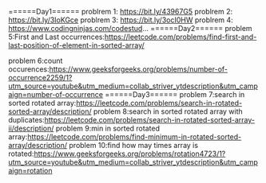 ======Day1======
problrem 1: https://bit.ly/43967G5
problrem 2: https://bit.ly/3IoKGce
problrem 3: https://bit.ly/3ocI0HW 
problrem 4: https://www.codingninjas.com/codestud... 
======Day2======
problem 5:First and Last occurrences:https://leetcode.com/problems/find-first-and-last-position-of-element-in-sorted-array/

problem 6:count occurences:https://www.geeksforgeeks.org/problems/number-of-occurrence2259/1?utm_source=youtube&utm_medium=collab_striver_ytdescription&utm_campaign=number-of-occurrence
======Day3======
problem 7:search in sorted rotated array:https://leetcode.com/problems/search-in-rotated-sorted-array/description/
problem 8:search in sorted rotated array with duplicates:https://leetcode.com/problems/search-in-rotated-sorted-array-ii/description/
problem 9:min in sorted rotated array:https://leetcode.com/problems/find-minimum-in-rotated-sorted-array/description/
problem 10:find how may times array is rotated:https://www.geeksforgeeks.org/problems/rotation4723/1?utm_source=youtube&utm_medium=collab_striver_ytdescription&utm_campaign=rotation
